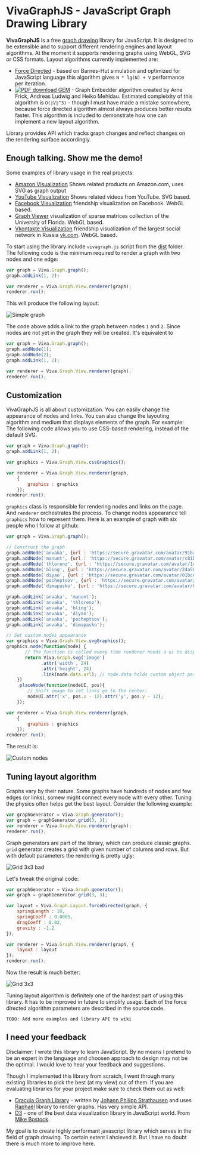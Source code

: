 VivaGraphJS - JavaScript Graph Drawing Library
==================================================
**VivaGraphJS** is a free [graph drawing](http://en.wikipedia.org/wiki/Graph_drawing) library for JavaScript.
It is designed to be extensible and to support different rendering engines and layout algorithms. At the moment
it supports rendering graphs using WebGL, SVG or CSS formats. Layout algorithms currently implemented are:

* [Force Directed](http://en.wikipedia.org/wiki/Force-based_algorithms_\(graph_drawing\)) - based on Barnes-Hut
simulation and optimized for JavaScript language this algorithm gives `N * lg(N) + V` performance per iteration. 
* [ ![PDF download](https://github.com/anvaka/VivaGraphJS/raw/master/packages/Images/pdf-icon.gif) GEM](http://citeseerx.ist.psu.edu/viewdoc/download?doi=10.1.1.113.9565&rep=rep1&type=pdf) - Graph Embedder
algorithm created by Arne Frick, Andreas Ludwig and Heiko Mehldau. Estimated compleixity of this algorithm
is `O(|V|^3)` - though I must have made a mistake somewhere, because force directed algorithm almost
always produces better results faster. This algorithm is included to demonstrate how
one can implement a new layout algorithm.

Library provides API which tracks graph changes and reflect changes on the rendering surface
accordingly.


Enough talking. Show me the demo!
----------------------------------------------------
Some examples of library usage in the real projects:

* [Amazon Visualization](http://www.yasiv.com/amazon#/Search?q=graph%20drawing&category=Books&lang=US) Shows related products on Amazon.com, uses SVG as graph output
* [YouTube Visualization](http://www.yasiv.com/youtube#/Search?q=write%20in%20c) Shows related videos from YouTube. SVG based.
* [Facebook Visualization](http://www.yasiv.com/facebook) friendship visualization on Facebook. WebGL based.
* [Graph Viewer](http://www.yasiv.com/graphs#Bai/rw496) visualization of sparse matrices collection of the University of Florida. WebGL based.
* [Vkontakte Visualization](http://www.yasiv.com/vk) friendship visualization of the largest social network in Russia [vk.com](vk.com). WebGL based.

To start using the library include `vivagraph.js` script from the [dist](https://github.com/anvaka/VivaGraphJS/tree/master/dist) folder. The following code is the minimum required to render a graph with two nodes and one edge:

```javascript
var graph = Viva.Graph.graph();
graph.addLink(1, 2);

var renderer = Viva.Graph.View.renderer(graph);
renderer.run();
```

This will produce the following layout:

![Simple graph](https://github.com/anvaka/VivaGraphJS/raw/master/packages/Images/mingraph.png)

The code above adds a link to the graph between nodes `1` and `2`. Since nodes are not yet in the graph
they will be created. It's equivalent to 

```javascript
var graph = Viva.Graph.graph();
graph.addNode(1);
graph.addNode(2);
graph.addLink(1, 2);

var renderer = Viva.Graph.View.renderer(graph);
renderer.run();
```


Customization
----------------------------------------------------
VivaGraphJS is all about customization. You can easily change the appearance of nodes and links. You can also change the layouting algorithm and medium that displays elements of the graph. For example: The following code allows you to use CSS-based rendering, instead of the default SVG.

```javascript
var graph = Viva.Graph.graph();
graph.addLink(1, 2);

var graphics = Viva.Graph.View.cssGraphics();

var renderer = Viva.Graph.View.renderer(graph, 
    {
        graphics : graphics
    });
renderer.run();
```

`graphics` class is responsible for rendering nodes and links on the page. And `renderer` orchestrates the process. To change nodes appearance tell `graphics` how to represent them. Here is an example of graph with six people who I follow at github:

```javascript
var graph = Viva.Graph.graph();

// Construct the graph
graph.addNode('anvaka', {url : 'https://secure.gravatar.com/avatar/91bad8ceeec43ae303790f8fe238164b'});
graph.addNode('manunt', {url : 'https://secure.gravatar.com/avatar/c81bfc2cf23958504617dd4fada3afa8'});
graph.addNode('thlorenz', {url : 'https://secure.gravatar.com/avatar/1c9054d6242bffd5fd25ec652a2b79cc'});
graph.addNode('bling', {url : 'https://secure.gravatar.com/avatar/24a5b6e62e9a486743a71e0a0a4f71af'});
graph.addNode('diyan', {url : 'https://secure.gravatar.com/avatar/01bce7702975191fdc402565bd1045a8?'});
graph.addNode('pocheptsov', {url : 'https://secure.gravatar.com/avatar/13da974fc9716b42f5d62e3c8056c718'});
graph.addNode('dimapasko', {url : 'https://secure.gravatar.com/avatar/8e587a4232502a9f1ca14e2810e3c3dd'});

graph.addLink('anvaka', 'manunt');
graph.addLink('anvaka', 'thlorenz');
graph.addLink('anvaka', 'bling');
graph.addLink('anvaka', 'diyan');
graph.addLink('anvaka', 'pocheptsov');
graph.addLink('anvaka', 'dimapasko');

// Set custom nodes appearance
var graphics = Viva.Graph.View.svgGraphics();
graphics.node(function(node) {
       // The function is called every time renderer needs a ui to display node
       return Viva.Graph.svg('image')
             .attr('width', 24)
             .attr('height', 24)
             .link(node.data.url); // node.data holds custom object passed to graph.addNode();
    })
    .placeNode(function(nodeUI, pos){
        // Shift image to let links go to the center:
        nodeUI.attr('x', pos.x - 12).attr('y', pos.y - 12);
    });

var renderer = Viva.Graph.View.renderer(graph, 
    {
        graphics : graphics
    });
renderer.run();
```

The result is:

![Custom nodes](https://github.com/anvaka/VivaGraphJS/raw/master/packages/Images/customNode.png)


Tuning layout algorithm
----------------------------------------------------
Graphs vary by their nature. Some graphs have hundreds of nodes and few edges (or links), somew might connect every node with every other. Tuning the physics often helps get the best layout.
Consider the following example:

```javascript
var graphGenerator = Viva.Graph.generator();
var graph = graphGenerator.grid(3, 3);
var renderer = Viva.Graph.View.renderer(graph);
renderer.run();
```

Graph generators are part of the library, which can produce classic graphs. `grid` generator creates a grid with given number of columns and rows. But with default parameters the rendering is pretty ugly:

![Grid 3x3 bad](https://github.com/anvaka/VivaGraphJS/raw/master/packages/Images/gridBad.png)

Let's tweak the original code:

```javascript
var graphGenerator = Viva.Graph.generator();
var graph = graphGenerator.grid(3, 3);

var layout = Viva.Graph.Layout.forceDirected(graph, {
    springLength : 10,
    springCoeff : 0.0005,
    dragCoeff : 0.02,
    gravity : -1.2
});

var renderer = Viva.Graph.View.renderer(graph, {
    layout : layout
});
renderer.run();
```

Now the result is much better:

![Grid 3x3](https://github.com/anvaka/VivaGraphJS/raw/master/packages/Images/gridGood.png)

Tuning layout algorithm is definitely one of the hardest part of using this library. It has to be improved in future to simplify usage. Each of the force directed algorithm parameters are described in the source code.

`TODO: Add more examples and library API to wiki`

I need your feedback
----------------------------------------------------
Disclaimer: I wrote this library to learn JavaScript. By no means I pretend to be an expert in the language and choosen approach to design may not be the optimal. I would love to hear your feedback and suggestions. 

Though I implemented this library from scratch, I went through many existing libraries to pick the best (at my view) out of them. If you are evaluating libraries for your project make sure to check them out as well:

* [Dracula Graph Library](https://github.com/strathausen/dracula) - written by [Johann Philipp Strathausen](https://github.com/strathausen) and uses [Raphaël](http://raphaeljs.com/) library to render graphs. Has very simple API.
* [D3](http://mbostock.github.com/d3/ex/force.html) - one of the best data visualization library in JavaScript world. From [Mike Bostock](https://github.com/mbostock).

My goal is to create highly performant javascript library which serves in the field of graph drawing. To certain extent I ahcieved it. But I have no doubt there is much more to improve here.
